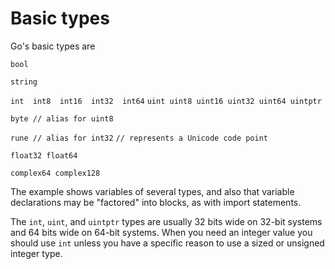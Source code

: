 # Basic types

Go's basic types are

`bool`

`string`

`int  int8  int16  int32  int64`
`uint uint8 uint16 uint32 uint64 uintptr`

`byte // alias for uint8`

`rune // alias for int32`
     `// represents a Unicode code point`

`float32 float64`

`complex64 complex128`

The example shows variables of several types, and also that variable declarations may be "factored" into blocks, as with import statements.

The `int`, `uint`, and `uintptr` types are usually 32 bits wide on 32-bit systems and 64 bits wide on 64-bit systems. When you need an integer value you should use `int` unless you have a specific reason to use a sized or unsigned integer type.
